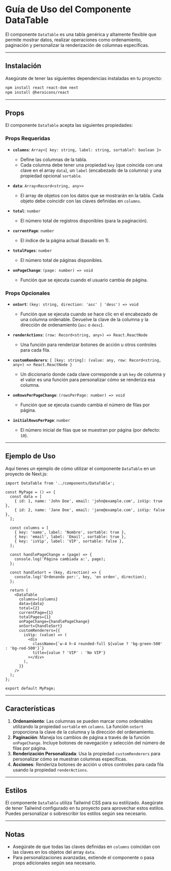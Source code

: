 # **Guía de Uso del Componente DataTable**

El componente `DataTable` es una tabla genérica y altamente flexible que permite mostrar datos, realizar operaciones como ordenamiento, paginación y personalizar la renderización de columnas específicas.

---

## **Instalación**

Asegúrate de tener las siguientes dependencias instaladas en tu proyecto:

```bash
npm install react react-dom next
npm install @heroicons/react
```

---

## **Props**

El componente `DataTable` acepta las siguientes propiedades:

### **Props Requeridas**

- **`columns`**: `Array<{ key: string, label: string, sortable?: boolean }>`
  - Define las columnas de la tabla.
  - Cada columna debe tener una propiedad `key` (que coincida con una clave en el array `data`), un `label` (encabezado de la columna) y una propiedad opcional `sortable`.

- **`data`**: `Array<Record<string, any>>`
  - El array de objetos con los datos que se mostrarán en la tabla. Cada objeto debe coincidir con las claves definidas en `columns`.

- **`total`**: `number`
  - El número total de registros disponibles (para la paginación).

- **`currentPage`**: `number`
  - El índice de la página actual (basado en 1).

- **`totalPages`**: `number`
  - El número total de páginas disponibles.

- **`onPageChange`**: `(page: number) => void`
  - Función que se ejecuta cuando el usuario cambia de página.

### **Props Opcionales**

- **`onSort`**: `(key: string, direction: 'asc' | 'desc') => void`
  - Función que se ejecuta cuando se hace clic en el encabezado de una columna ordenable. Devuelve la clave de la columna y la dirección de ordenamiento (`asc` o `desc`).

- **`renderActions`**: `(row: Record<string, any>) => React.ReactNode`
  - Una función para renderizar botones de acción u otros controles para cada fila.

- **`customRenderers`**: `{ [key: string]: (value: any, row: Record<string, any>) => React.ReactNode }`
  - Un diccionario donde cada clave corresponde a un `key` de columna y el valor es una función para personalizar cómo se renderiza esa columna.

- **`onRowsPerPageChange`**: `(rowsPerPage: number) => void`
  - Función que se ejecuta cuando cambia el número de filas por página.

- **`initialRowsPerPage`**: `number`
  - El número inicial de filas que se muestran por página (por defecto: `10`).

---

## **Ejemplo de Uso**

Aquí tienes un ejemplo de cómo utilizar el componente `DataTable` en un proyecto de Next.js:

```tsx
import DataTable from '../components/DataTable';

const MyPage = () => {
  const data = [
    { id: 1, name: 'John Doe', email: 'john@example.com', isVip: true },
    { id: 2, name: 'Jane Doe', email: 'jane@example.com', isVip: false },
  ];

  const columns = [
    { key: 'name', label: 'Nombre', sortable: true },
    { key: 'email', label: 'Email', sortable: true },
    { key: 'isVip', label: 'VIP', sortable: false },
  ];

  const handlePageChange = (page) => {
    console.log('Página cambiada a:', page);
  };

  const handleSort = (key, direction) => {
    console.log('Ordenando por:', key, 'en orden', direction);
  };

  return (
    <DataTable
      columns={columns}
      data={data}
      total={2}
      currentPage={1}
      totalPages={1}
      onPageChange={handlePageChange}
      onSort={handleSort}
      customRenderers={{
        isVip: (value) => (
          <div
            className={`w-4 h-4 rounded-full ${value ? 'bg-green-500' : 'bg-red-500'}`}
            title={value ? 'VIP' : 'No VIP'}
          ></div>
        ),
      }}
    />
  );
};

export default MyPage;
```

---

## **Características**

1. **Ordenamiento**: Las columnas se pueden marcar como ordenables utilizando la propiedad `sortable` en `columns`. La función `onSort` proporciona la clave de la columna y la dirección del ordenamiento.
2. **Paginación**: Maneja los cambios de página a través de la función `onPageChange`. Incluye botones de navegación y selección del número de filas por página.
3. **Renderización Personalizada**: Usa la propiedad `customRenderers` para personalizar cómo se muestran columnas específicas.
4. **Acciones**: Renderiza botones de acción u otros controles para cada fila usando la propiedad `renderActions`.

---

## **Estilos**

El componente `DataTable` utiliza Tailwind CSS para su estilizado. Asegúrate de tener Tailwind configurado en tu proyecto para aprovechar estos estilos. Puedes personalizar o sobrescribir los estilos según sea necesario.

---

## **Notas**

- Asegúrate de que todas las claves definidas en `columns` coincidan con las claves en los objetos del array `data`.
- Para personalizaciones avanzadas, extiende el componente o pasa props adicionales según sea necesario.

